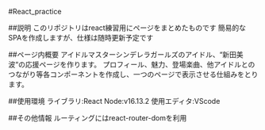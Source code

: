 #React_practice

##説明
このリポジトリはreact練習用にページをまとめたものです
簡易的なSPAを作成しますが、仕様は随時更新予定です

##ページ内概要
アイドルマスターシンデレラガールズのアイドル、“新田美波“の応援ページを作ります。
プロフィール、魅力、登場楽曲、他アイドルとのつながり等各コンポーネントを作成し、一つのページで表示させる仕組みをとります。

##使用環境
ライブラリ:React
Node:v16.13.2
使用エディタ:VScode

##その他情報
ルーティングにはreact-router-domを利用